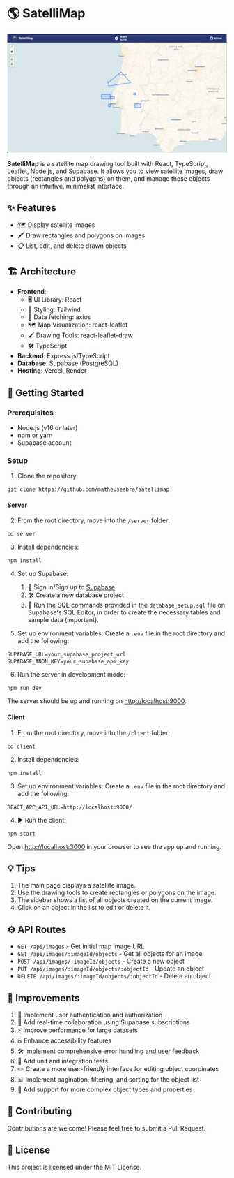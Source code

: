 # 🌎 SatelliMap

![SatelliMap Screenshot](https://raw.githubusercontent.com/matheuseabra/satellimap/main/.docs/satellimap-view.png)

**SatelliMap** is a satellite map drawing tool built with React, TypeScript, Leaflet, Node.js, and Supabase. It allows you to view satellite images, draw objects (rectangles and polygons) on them, and manage these objects through an intuitive, minimalist interface.

## ✨ Features

- 🗺️ Display satellite images
- 🖍️ Draw rectangles and polygons on images
- 📋 List, edit, and delete drawn objects

## 🏗️ Architecture

- **Frontend**: 
    - 🖥️ UI Library: React
    - 🎨 Styling: Tailwind
    - 🔄 Data fetching: axios
    - 🗺️ Map Visualization: react-leaflet
    - 🖌️ Drawing Tools: react-leaflet-draw
    - 🛠️ TypeScript
- **Backend**: Express.js/TypeScript 
- **Database**: Supabase (PostgreSQL)
- **Hosting**: Vercel, Render

## 🚀 Getting Started

### Prerequisites

- Node.js (v16 or later)
- npm or yarn
- Supabase account

### Setup

1. Clone the repository:
```
git clone https://github.com/matheuseabra/satellimap
```

#### Server
2. From the root directory, move into the `/server` folder:
```
cd server
```

3. Install dependencies:
```
npm install
```

4. Set up Supabase:
    1. 🔑 Sign in/Sign up to [Supabase](https://supabase.com/)
    2. 🛠️ Create a new database project
    3. 📄 Run the SQL commands provided in the `database_setup.sql` file on Supabase's SQL Editor, in order to create the necessary tables and sample data (important).

5. Set up environment variables:
Create a `.env` file in the root directory and add the following:
```
SUPABASE_URL=your_supabase_project_url
SUPABASE_ANON_KEY=your_supabase_api_key
```

6. Run the server in development mode:
```
npm run dev
```

The server should be up and running on [http://localhost:9000](http://localhost:9000).

#### Client
1. From the root directory, move into the `/client` folder:
```
cd client
```

2. Install dependencies:
```
npm install
```

3. Set up environment variables:
Create a `.env` file in the root directory and add the following:
```
REACT_APP_API_URL=http://localhost:9000/
```
4. ▶️ Run the client:
```
npm start
```

Open [http://localhost:3000](http://localhost:3000) in your browser to see the app up and running.

## 💡 Tips

1. The main page displays a satellite image.
2. Use the drawing tools to create rectangles or polygons on the image.
3. The sidebar shows a list of all objects created on the current image.
4. Click on an object in the list to edit or delete it.

## ⚙️ API Routes

- `GET /api/images` - Get initial map image URL
- `GET /api/images/:imageId/objects` - Get all objects for an image
- `POST /api/images/:imageId/objects` - Create a new object
- `PUT /api/images/:imageId/objects/:objectId` - Update an object
- `DELETE /api/images/:imageId/objects/:objectId` - Delete an object

## 🚧 Improvements

1. 🔐 Implement user authentication and authorization
2. 👥 Add real-time collaboration using Supabase subscriptions
3. ⚡ Improve performance for large datasets
4. ♿ Enhance accessibility features
5. 🛠️ Implement comprehensive error handling and user feedback
6. 🧪 Add unit and integration tests
7. ✏️ Create a more user-friendly interface for editing object coordinates
8. 📊 Implement pagination, filtering, and sorting for the object list
9. 🛑 Add support for more complex object types and properties

## 🤝 Contributing

Contributions are welcome! Please feel free to submit a Pull Request.

## 📄 License

This project is licensed under the MIT License.